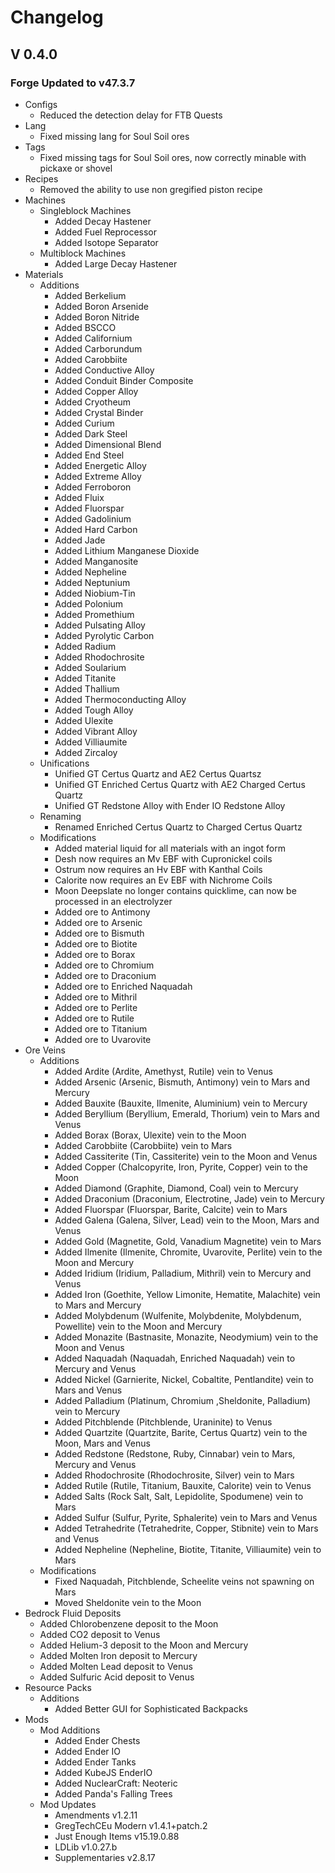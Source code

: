 # Changelog

## V 0.4.0

### Forge Updated to v47.3.7

* Configs
  * Reduced the detection delay for FTB Quests
* Lang
  * Fixed missing lang for Soul Soil ores
* Tags
  * Fixed missing tags for Soul Soil ores, now correctly minable with pickaxe or shovel
* Recipes
  * Removed the ability to use non gregified piston recipe
* Machines
  * Singleblock Machines
    * Added Decay Hastener
    * Added Fuel Reprocessor
    * Added Isotope Separator
  * Multiblock Machines
    * Added Large Decay Hastener
* Materials
  * Additions
    * Added Berkelium
    * Added Boron Arsenide
    * Added Boron Nitride
    * Added BSCCO
    * Added Californium
    * Added Carborundum
    * Added Carobbiite
    * Added Conductive Alloy
    * Added Conduit Binder Composite
    * Added Copper Alloy
    * Added Cryotheum
    * Added Crystal Binder
    * Added Curium
    * Added Dark Steel
    * Added Dimensional Blend
    * Added End Steel
    * Added Energetic Alloy
    * Added Extreme Alloy
    * Added Ferroboron
    * Added Fluix
    * Added Fluorspar
    * Added Gadolinium
    * Added Hard Carbon
    * Added Jade
    * Added Lithium Manganese Dioxide
    * Added Manganosite
    * Added Nepheline
    * Added Neptunium
    * Added Niobium-Tin
    * Added Polonium
    * Added Promethium
    * Added Pulsating Alloy
    * Added Pyrolytic Carbon
    * Added Radium
    * Added Rhodochrosite
    * Added Soularium
    * Added Titanite
    * Added Thallium
    * Added Thermoconducting Alloy
    * Added Tough Alloy
    * Added Ulexite
    * Added Vibrant Alloy
    * Added Villiaumite
    * Added Zircaloy
  * Unifications
    * Unified GT Certus Quartz and AE2 Certus Quartsz
    * Unified GT Enriched Certus Quartz with AE2 Charged Certus Quartz
    * Unified GT Redstone Alloy with Ender IO Redstone Alloy
  * Renaming
    * Renamed Enriched Certus Quartz to Charged Certus Quartz
  * Modifications
    * Added material liquid for all materials with an ingot form
    * Desh now requires an Mv EBF with Cupronickel coils
    * Ostrum now requires an Hv EBF with Kanthal Coils
    * Calorite now requires an Ev EBF with Nichrome Coils
    * Moon Deepslate no longer contains quicklime, can now be processed in an electrolyzer
    * Added ore to Antimony
    * Added ore to Arsenic
    * Added ore to Bismuth
    * Added ore to Biotite
    * Added ore to Borax
    * Added ore to Chromium
    * Added ore to Draconium
    * Added ore to Enriched Naquadah
    * Added ore to Mithril
    * Added ore to Perlite
    * Added ore to Rutile
    * Added ore to Titanium
    * Added ore to Uvarovite
* Ore Veins
  * Additions
    * Added Ardite (Ardite, Amethyst, Rutile) vein to Venus
    * Added Arsenic (Arsenic, Bismuth, Antimony) vein to Mars and Mercury
    * Added Bauxite (Bauxite, Ilmenite, Aluminium) vein to Mercury
    * Added Beryllium (Beryllium, Emerald, Thorium) vein to Mars and Venus
    * Added Borax (Borax, Ulexite) vein to the Moon
    * Added Carobbiite (Carobbiite) vein to Mars
    * Added Cassiterite (Tin, Cassiterite) vein to the Moon and Venus
    * Added Copper (Chalcopyrite, Iron, Pyrite, Copper) vein to the Moon
    * Added Diamond (Graphite, Diamond, Coal) vein to Mercury
    * Added Draconium (Draconium, Electrotine, Jade) vein to Mercury
    * Added Fluorspar (Fluorspar, Barite, Calcite) vein to Mars
    * Added Galena (Galena, Silver, Lead) vein to the Moon, Mars and Venus
    * Added Gold (Magnetite, Gold, Vanadium Magnetite) vein to Mars
    * Added Ilmenite (Ilmenite, Chromite, Uvarovite, Perlite) vein to the Moon and Mercury
    * Added Iridium (Iridium, Palladium, Mithril) vein to Mercury and Venus
    * Added Iron (Goethite, Yellow Limonite, Hematite, Malachite) vein to Mars and Mercury
    * Added Molybdenum (Wulfenite, Molybdenite, Molybdenum, Powellite) vein to the Moon and Mercury
    * Added Monazite (Bastnasite, Monazite, Neodymium) vein to the Moon and Venus
    * Added Naquadah (Naquadah, Enriched Naquadah) vein to Mercury and Venus
    * Added Nickel (Garnierite, Nickel, Cobaltite, Pentlandite) vein to Mars and Venus
    * Added Palladium (Platinum, Chromium ,Sheldonite, Palladium) vein to Mercury
    * Added Pitchblende (Pitchblende, Uraninite) to Venus
    * Added Quartzite (Quartzite, Barite, Certus Quartz) vein to the Moon, Mars and Venus
    * Added Redstone (Redstone, Ruby, Cinnabar) vein to Mars, Mercury and Venus
    * Added Rhodochrosite (Rhodochrosite, Silver) vein to Mars
    * Added Rutile (Rutile, Titanium, Bauxite, Calorite) vein to Venus
    * Added Salts (Rock Salt, Salt, Lepidolite, Spodumene) vein to Mars
    * Added Sulfur (Sulfur, Pyrite, Sphalerite) vein to Mars and Venus
    * Added Tetrahedrite (Tetrahedrite, Copper, Stibnite) vein to Mars and Venus
    * Added Nepheline (Nepheline, Biotite, Titanite, Villiaumite) vein to Mars
  * Modifications
    * Fixed Naquadah, Pitchblende, Scheelite veins not spawning on Mars
    * Moved Sheldonite vein to the Moon
* Bedrock Fluid Deposits
  * Added Chlorobenzene deposit to the Moon
  * Added CO2 deposit to Venus
  * Added Helium-3 deposit to the Moon and Mercury
  * Added Molten Iron deposit to Mercury
  * Added Molten Lead deposit to Venus
  * Added Sulfuric Acid deposit to Venus
* Resource Packs
  * Additions
    * Added Better GUI for Sophisticated Backpacks
* Mods
  * Mod Additions
    * Added Ender Chests
    * Added Ender IO
    * Added Ender Tanks
    * Added KubeJS EnderIO
    * Added NuclearCraft: Neoteric
    * Added Panda's Falling Trees
  * Mod Updates
    * Amendments v1.2.11
    * GregTechCEu Modern v1.4.1+patch.2
    * Just Enough Items v15.19.0.88
    * LDLib v1.0.27.b
    * Supplementaries v2.8.17
